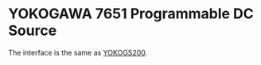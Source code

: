 # YOKOGAWA 7651 Programmable DC Source

The interface is the same as [YOKOGS200](../@YOKOGS200/README.md).
